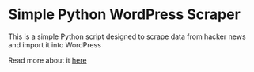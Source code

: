 # Simple Python WordPress Scraper
This is a simple Python script designed to scrape data from hacker news and import it into WordPress

Read more about it [here](https://zach-adams.com/2015/04/python-scraping-wordpress/)
